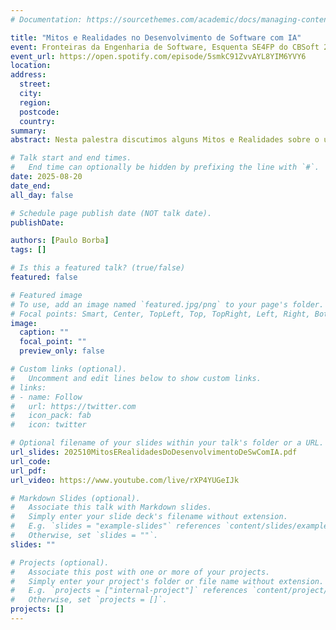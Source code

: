 ```yaml
---
# Documentation: https://sourcethemes.com/academic/docs/managing-content/

title: "Mitos e Realidades no Desenvolvimento de Software com IA"
event: Fronteiras da Engenharia de Software, Esquenta SE4FP do CBSoft 2025 (uma semana antes ministrado na UnB)
event_url: https://open.spotify.com/episode/5smkC91ZvvAYL8YIM6YVY6
location:
address:
  street:
  city:
  region:
  postcode:
  country:
summary:
abstract: Nesta palestra discutimos alguns Mitos e Realidades sobre o uso de técnicas de Inteligência Artificial, especialmente os LLMs (Large Language Models), para desenvolvimento de software. Explicamos o mecanismo básico de funcionamento dos LLMs e dos Agentes de Engenharia de Software, suas limitações e seus potenciais, e como os mesmos podem atualmente ser utilizados na prática, destacando o que funciona (realidade) e o que é exagero ou puro marketing (mito).

# Talk start and end times.
#   End time can optionally be hidden by prefixing the line with `#`.
date: 2025-08-20
date_end: 
all_day: false

# Schedule page publish date (NOT talk date).
publishDate: 

authors: [Paulo Borba]
tags: []

# Is this a featured talk? (true/false)
featured: false

# Featured image
# To use, add an image named `featured.jpg/png` to your page's folder. 
# Focal points: Smart, Center, TopLeft, Top, TopRight, Left, Right, BottomLeft, Bottom, BottomRight.
image:
  caption: ""
  focal_point: ""
  preview_only: false

# Custom links (optional).
#   Uncomment and edit lines below to show custom links.
# links:
# - name: Follow
#   url: https://twitter.com
#   icon_pack: fab
#   icon: twitter

# Optional filename of your slides within your talk's folder or a URL.
url_slides: 202510MitosERealidadesDoDesenvolvimentoDeSwComIA.pdf
url_code:
url_pdf:
url_video: https://www.youtube.com/live/rXP4YUGeIJk

# Markdown Slides (optional).
#   Associate this talk with Markdown slides.
#   Simply enter your slide deck's filename without extension.
#   E.g. `slides = "example-slides"` references `content/slides/example-slides.md`.
#   Otherwise, set `slides = ""`.
slides: ""

# Projects (optional).
#   Associate this post with one or more of your projects.
#   Simply enter your project's folder or file name without extension.
#   E.g. `projects = ["internal-project"]` references `content/project/deep-learning/index.md`.
#   Otherwise, set `projects = []`.
projects: []
---
```

